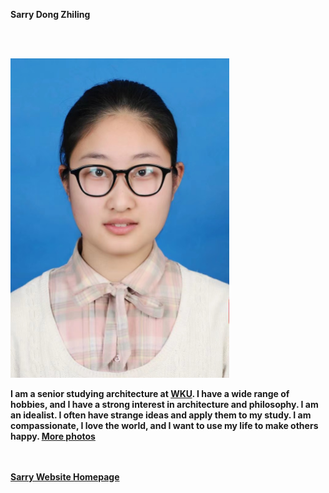 <strong>Sarry Dong Zhiling<strong>


 <br> <br>

<img alt="identification photo" src="https://github.com/dongzhSarry/Sarry/blob/gh-pages/files/identification%20photo.jpg?raw=true" width="350">
 

I am a senior studying architecture at [WKU](https://wku.edu.cn/). I have a wide range of hobbies, and I have a strong interest in architecture and philosophy. I am an idealist. I often have strange ideas and apply them to my study. I am compassionate, I love the world, and I want to use my life to make others happy. [More photos](https://https://dongzhsarry.github.io/Sarry/photos)
 
  
  
  <br> <br>
[Sarry Website Homepage](https://dongzhsarry.github.io/Sarry/index)
